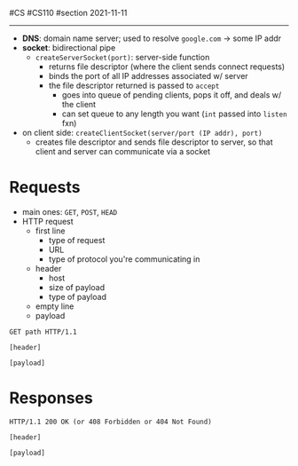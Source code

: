 #CS #CS110 #section 
2021-11-11
___
- **DNS**: domain name server; used to resolve `google.com` -> some IP addr
- **socket**: bidirectional pipe
	- `createServerSocket(port)`: server-side function
		- returns file descriptor (where the client sends connect requests)
		- binds the port of all IP addresses associated w/ server
		- the file descriptor returned is passed to `accept`
			- goes into queue of pending clients, pops it off, and deals w/ the client
			- can set queue to any length you want (`int` passed into `listen` fxn)
- on client side: `createClientSocket(server/port (IP addr), port)`
	- creates file descriptor and sends file descriptor to server, so that client and server can communicate via a socket

# Requests
- main ones: `GET`, `POST`, `HEAD`
- HTTP request
	- first line
		- type of request
		- URL
		- type of protocol you're communicating in
	- header
		- host
		- size of payload
		- type of payload
	- empty line
	- payload

```
GET path HTTP/1.1

[header]

[payload]
```

# Responses
```
HTTP/1.1 200 OK (or 408 Forbidden or 404 Not Found)

[header]

[payload]
```
